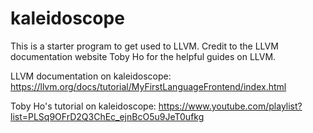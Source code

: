 # kaleidoscope
 This is a starter program to get used to LLVM. 
 Credit to the LLVM documentation website Toby Ho for the helpful guides on LLVM.
 
 LLVM documentation on kaleidoscope: https://llvm.org/docs/tutorial/MyFirstLanguageFrontend/index.html

 Toby Ho's tutorial on kaleidoscope: https://www.youtube.com/playlist?list=PLSq9OFrD2Q3ChEc_ejnBcO5u9JeT0ufkg
